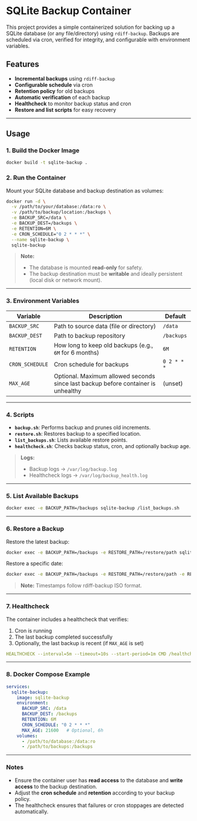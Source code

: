 # SQLite Backup Container

This project provides a simple containerized solution for backing up a SQLite database (or any file/directory) using `rdiff-backup`. Backups are scheduled via cron, verified for integrity, and configurable with environment variables.

## Features

* **Incremental backups** using `rdiff-backup`
* **Configurable schedule** via cron
* **Retention policy** for old backups
* **Automatic verification** of each backup
* **Healthcheck** to monitor backup status and cron
* **Restore and list scripts** for easy recovery

---

## Usage

### 1. Build the Docker Image

```sh
docker build -t sqlite-backup .
```

### 2. Run the Container

Mount your SQLite database and backup destination as volumes:

```sh
docker run -d \
  -v /path/to/your/database:/data:ro \
  -v /path/to/backup/location:/backups \
  -e BACKUP_SRC=/data \
  -e BACKUP_DEST=/backups \
  -e RETENTION=6M \
  -e CRON_SCHEDULE="0 2 * * *" \
  --name sqlite-backup \
  sqlite-backup
```

> **Note:**
>
> * The database is mounted **read-only** for safety.
> * The backup destination must be **writable** and ideally persistent (local disk or network mount).

---

### 3. Environment Variables

| Variable        | Description                                                                       | Default     |
| --------------- | --------------------------------------------------------------------------------- | ----------- |
| `BACKUP_SRC`    | Path to source data (file or directory)                                           | `/data`     |
| `BACKUP_DEST`   | Path to backup repository                                                         | `/backups`  |
| `RETENTION`     | How long to keep old backups (e.g., `6M` for 6 months)                            | `6M`        |
| `CRON_SCHEDULE` | Cron schedule for backups                                                         | `0 2 * * *` |
| `MAX_AGE`       | Optional. Maximum allowed seconds since last backup before container is unhealthy | (unset)     |

---

### 4. Scripts

* **`backup.sh`**: Performs backup and prunes old increments.
* **`restore.sh`**: Restores backup to a specified location.
* **`list_backups.sh`**: Lists available restore points.
* **`healthcheck.sh`**: Checks backup status, cron, and optionally backup age.

> **Logs:**
>
> * Backup logs → `/var/log/backup.log`
> * Healthcheck logs → `/var/log/backup_health.log`

---

### 5. List Available Backups

```sh
docker exec -e BACKUP_PATH=/backups sqlite-backup /list_backups.sh
```

---

### 6. Restore a Backup

Restore the latest backup:

```sh
docker exec -e BACKUP_PATH=/backups -e RESTORE_PATH=/restore/path sqlite-backup /restore.sh
```

Restore a specific date:

```sh
docker exec -e BACKUP_PATH=/backups -e RESTORE_PATH=/restore/path -e RESTORE_DATE="2025-09-01T02:00:00" sqlite-backup /restore.sh
```

> **Note:** Timestamps follow rdiff-backup ISO format.

---

### 7. Healthcheck

The container includes a healthcheck that verifies:

1. Cron is running
2. The last backup completed successfully
3. Optionally, the last backup is recent (if `MAX_AGE` is set)

```yaml
HEALTHCHECK --interval=5m --timeout=10s --start-period=1m CMD /healthcheck.sh
```

---

### 8. Docker Compose Example

```yaml
services:
  sqlite-backup:
    image: sqlite-backup
    environment:
      BACKUP_SRC: /data
      BACKUP_DEST: /backups
      RETENTION: 6M
      CRON_SCHEDULE: "0 2 * * *"
      MAX_AGE: 21600   # Optional, 6h
    volumes:
      - /path/to/database:/data:ro
      - /path/to/backups:/backups
```

---

### Notes

* Ensure the container user has **read access** to the database and **write access** to the backup destination.
* Adjust the **cron schedule** and **retention** according to your backup policy.
* The healthcheck ensures that failures or cron stoppages are detected automatically.
